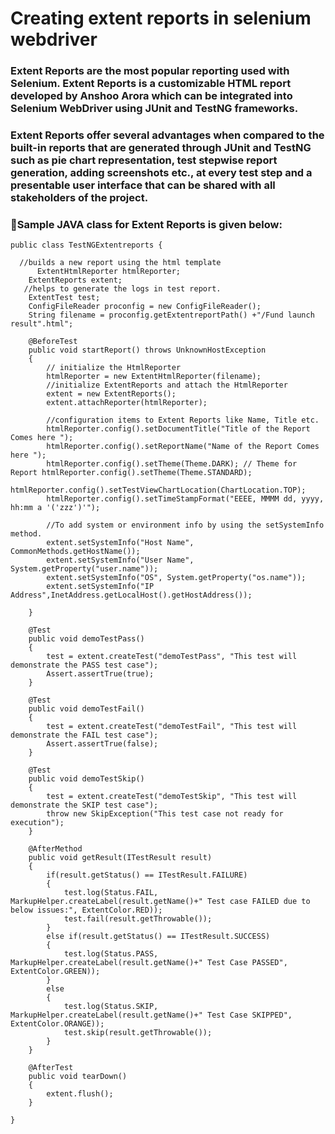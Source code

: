 # Creating extent reports in selenium webdriver 
### Extent Reports are the most popular reporting used with Selenium. Extent Reports is a customizable HTML report developed by Anshoo Arora which can be integrated into Selenium WebDriver using JUnit and TestNG frameworks.<br>
### Extent Reports offer several advantages when compared to the built-in reports that are generated through JUnit and TestNG such as pie chart representation, test stepwise report generation, adding screenshots etc., at every test step and a presentable user interface that can be shared with all stakeholders of the project.<br> 
### :dart:Sample JAVA class for Extent Reports is given below: <br> 
```
public class TestNGExtentreports {

  //builds a new report using the html template 
	  ExtentHtmlReporter htmlReporter;
    ExtentReports extent;
   //helps to generate the logs in test report.
    ExtentTest test;
    ConfigFileReader proconfig = new ConfigFileReader();
    String filename = proconfig.getExtentreportPath() +"/Fund launch result".html";
         
    @BeforeTest
    public void startReport() throws UnknownHostException
    {
        // initialize the HtmlReporter
        htmlReporter = new ExtentHtmlReporter(filename);
        //initialize ExtentReports and attach the HtmlReporter
        extent = new ExtentReports();
        extent.attachReporter(htmlReporter);
    
        //configuration items to Extent Reports like Name, Title etc. 
        htmlReporter.config().setDocumentTitle("Title of the Report Comes here "); 
        htmlReporter.config().setReportName("Name of the Report Comes here "); 
        htmlReporter.config().setTheme(Theme.DARK); // Theme for Report htmlReporter.config().setTheme(Theme.STANDARD); 
        htmlReporter.config().setTestViewChartLocation(ChartLocation.TOP);
        htmlReporter.config().setTimeStampFormat("EEEE, MMMM dd, yyyy, hh:mm a '('zzz')'");
        
        //To add system or environment info by using the setSystemInfo method.
        extent.setSystemInfo("Host Name", CommonMethods.getHostName());
        extent.setSystemInfo("User Name", System.getProperty("user.name"));
        extent.setSystemInfo("OS", System.getProperty("os.name"));
        extent.setSystemInfo("IP Address",InetAddress.getLocalHost().getHostAddress());
         
    }
     
    @Test
    public void demoTestPass()
    {
        test = extent.createTest("demoTestPass", "This test will demonstrate the PASS test case");
        Assert.assertTrue(true);
    }
     
    @Test
    public void demoTestFail()
    {
        test = extent.createTest("demoTestFail", "This test will demonstrate the FAIL test case");
        Assert.assertTrue(false);
    }
     
    @Test
    public void demoTestSkip()
    {
        test = extent.createTest("demoTestSkip", "This test will demonstrate the SKIP test case");
        throw new SkipException("This test case not ready for execution");
    }
     
    @AfterMethod
    public void getResult(ITestResult result)
    {
        if(result.getStatus() == ITestResult.FAILURE)
        {
            test.log(Status.FAIL, MarkupHelper.createLabel(result.getName()+" Test case FAILED due to below issues:", ExtentColor.RED));
            test.fail(result.getThrowable());
        }
        else if(result.getStatus() == ITestResult.SUCCESS)
        {
            test.log(Status.PASS, MarkupHelper.createLabel(result.getName()+" Test Case PASSED", ExtentColor.GREEN));
        }
        else
        {
            test.log(Status.SKIP, MarkupHelper.createLabel(result.getName()+" Test Case SKIPPED", ExtentColor.ORANGE));
            test.skip(result.getThrowable());
        }
    }
     
    @AfterTest
    public void tearDown()
    {
        extent.flush();
    }

}
```

